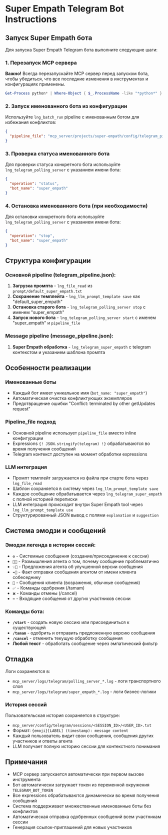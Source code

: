 # Super Empath Telegram Bot Instructions

## Запуск Super Empath бота

Для запуска Super Empath Telegram бота выполните следующие шаги:

### 1. Перезапуск MCP сервера
**Важно!** Всегда перезапускайте MCP сервер перед запуском бота, чтобы убедиться, что все последние изменения в инструментах и конфигурациях применены.
```powershell
Get-Process python* | Where-Object { $_.ProcessName -like "*python*" } | Stop-Process -Force
```

### 2. Запуск именованного бота из конфигурации
Используйте `lng_batch_run` pipeline с именованным ботом для избежания конфликтов:
```json
{
  "pipeline_file": "mcp_server/projects/super-empath/config/telegram_pipeline.json"
}
```

### 3. Проверка статуса именованного бота
Для проверки статуса конкретного бота используйте `lng_telegram_polling_server` с указанием имени бота:
```json
{
  "operation": "status",
  "bot_name": "super_empath"
}
```

### 4. Остановка именованного бота (при необходимости)
Для остановки конкретного бота используйте `lng_telegram_polling_server` с указанием имени бота:
```json
{
  "operation": "stop",
  "bot_name": "super_empath"
}
```

## Структура конфигурации

### Основной pipeline (telegram_pipeline.json):
1. **Загрузка промпта** - `lng_file_read` из `prompt/default_super_empath.txt`
2. **Сохранение темплейта** - `lng_llm_prompt_template save` как "default_super_empath"
3. **Остановка старого бота** - `lng_telegram_polling_server stop` с именем "super_empath"
4. **Запуск нового бота** - `lng_telegram_polling_server start` с именем "super_empath" и `pipeline_file`

### Message pipeline (message_pipeline.json):
1. **Super Empath обработка** - `lng_telegram_super_empath` с telegram контекстом и указанием шаблона промпта

## Особенности реализации

### Именованные боты
- Каждый бот имеет уникальное имя (`bot_name: "super_empath"`)
- Автоматическая очистка конфликтующих экземпляров
- Предотвращение ошибки "Conflict: terminated by other getUpdates request"

### Pipeline_file подход
- Основной pipeline использует `pipeline_file` вместо inline конфигурации
- Expressions `{! JSON.stringify(telegram) !}` обрабатываются во время получения сообщений
- Telegram контекст доступен на момент обработки expressions

### LLM интеграция
- Промпт темплейт загружается из файла при старте бота через `lng_file_read`
- Шаблон сохраняется в систему через `lng_llm_prompt_template save`
- Каждое сообщение обрабатывается через `lng_telegram_super_empath` с полной историей переписки
- LLM интеграция происходит внутри Super Empath tool через `lng_llm_prompt_template use`
- Структурированный JSON вывод с полями `explanation` и `suggestion`

## Система эмодзи и сообщений

### Эмодзи легенда в истории сессий:
- `⚙️` - Системные сообщения (создание/присоединение к сессии)
- `🤔🤖` - Размышления агента о том, почему сообщение проблематично
- `💡🤖` - Предложения агента об улучшенной версии сообщения
- `⬅️🤖` - Факт отправки сообщения агентом от имени клиента собеседнику
- `💬` - Сообщения клиента (возражения, обычные сообщения)
- `✅` - Команды одобрения (/tamam)
- `❌` - Команды отмены (/cancel)
- `➡️` - Входящие сообщения от других участников сессии

### Команды бота:
- **`/start`** - создать новую сессию или присоединиться к существующей
- **`/tamam`** - одобрить и отправить предложенную версию сообщения
- **`/cancel`** - отменить текущую обработку сообщения
- **Любой текст** - обработать сообщение через эмпатический фильтр

## Отладка

Логи сохраняются в:
- `mcp_server/logs/telegram/polling_server_*.log` - логи транспортного слоя
- `mcp_server/logs/telegram/super_empath_*.log` - логи бизнес-логики

### История сессий
Пользовательская история сохраняется в структуре:
- `mcp_server/config/telegram/sessions/<SESSION_ID>/<USER_ID>.txt`
- Формат: `{emoji}[LABEL] (timestamp): message content`
- Каждый пользователь видит свои сообщения, сообщения других участников и ответы агента
- LLM получает полную историю сессии для контекстного понимания

## Примечания

- MCP сервер запускается автоматически при первом вызове инструмента
- Бот автоматически загружает токен из переменной окружения `TELEGRAM_BOT_TOKEN`
- Все expressions обрабатываются динамически во время получения сообщений
- Система поддерживает множественные именованные боты без конфликтов
- Автоматическая отправка одобренных сообщений всем участникам сессии
- Генерация ссылок-приглашений для новых участников

